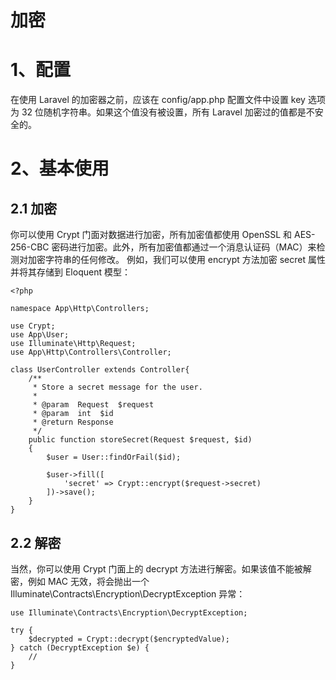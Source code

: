# 加密

# 1、配置
在使用 Laravel 的加密器之前，应该在 config/app.php 配置文件中设置 key 选项为 32 位随机字符串。如果这个值没有被设置，所有 Laravel 加密过的值都是不安全的。
# 2、基本使用
## 2.1 加密
你可以使用 Crypt 门面对数据进行加密，所有加密值都使用 OpenSSL 和 AES-256-CBC 密码进行加密。此外，所有加密值都通过一个消息认证码（MAC）来检测对加密字符串的任何修改。
例如，我们可以使用 encrypt 方法加密 secret 属性并将其存储到 Eloquent 模型：

```
<?php

namespace App\Http\Controllers;

use Crypt;
use App\User;
use Illuminate\Http\Request;
use App\Http\Controllers\Controller;

class UserController extends Controller{
    /**
     * Store a secret message for the user.
     *
     * @param  Request  $request
     * @param  int  $id
     * @return Response
     */
    public function storeSecret(Request $request, $id)
    {
        $user = User::findOrFail($id);

        $user->fill([
            'secret' => Crypt::encrypt($request->secret)
        ])->save();
    }
}
```

## 2.2 解密
当然，你可以使用 Crypt 门面上的 decrypt 方法进行解密。如果该值不能被解密，例如 MAC 无效，将会抛出一个 Illuminate\Contracts\Encryption\DecryptException 异常：

```
use Illuminate\Contracts\Encryption\DecryptException;

try {
    $decrypted = Crypt::decrypt($encryptedValue);
} catch (DecryptException $e) {
    //
}
```